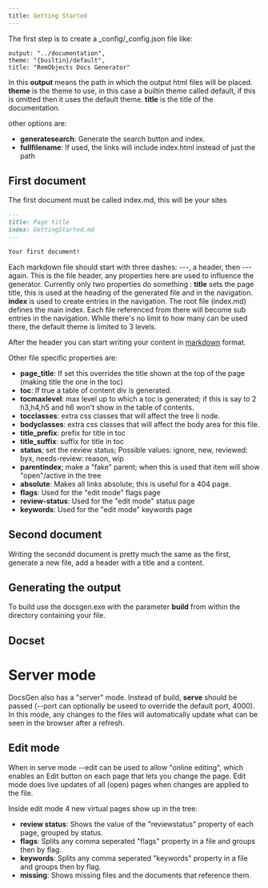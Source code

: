 ```yaml
---
title: Getting Started
---
```


The first step is to create a _config/_config.json file like:
```
output: "../documentation",
theme: "{builtin}/default",
title: "RemObjects Docs Generator"
```

In this **output** means the path in which the output html files will be placed. 
**theme** is the theme to use, in this case a builtin theme called default, if this is omitted then it uses the default theme.
**title** is the title of the documentation.

other options are:

* **generatesearch**: Generate the search button and index.
* **fullfilename**: If used, the links will include index.html instead of just the path

## First document

The first document must be called index.md, this will be your sites 
```markdown
---
title: Page title 
index: GettingStarted.md
---

Your first document!
```

Each markdown file should start with three dashes: ---, a header, then ---  again. This is the file header, any properties here are used to influence the generator. Currently only two properties do something : **title** sets the page title, this is used at the heading of the generated file and in the navigation. **index** is used to create entries in the navigation. The root file (index.md) defines the main index. Each file referenced from there will become sub entries in the navigation. While there's no limit to how many can be used there, the default theme is limited to 3 levels.

After the header you can start writing your content in [markdown](Markdown.md) format. 

Other file specific properties are:

* **page_title**: If set this overrides the title shown at the top of the page (making title the one in the toc)
* **toc**: If true a table of content div is generated.
* **tocmaxlevel**: max level up to which a toc is generated; if this is say to 2 h3,h4,h5 and h6 won't show in the table of contents.
* **tocclasses**: extra css classes that will affect the tree li node.
* **bodyclasses**: extra css classes that will affect the body area for this file.
* **title_prefix**: prefix for title in toc
* **title_suffix**: suffix for title in toc
* **status**; set the review status; Possible values: ignore, new, reviewed: byx, needs-review: reason, wip
* **parentindex**; make a "fake" parent; when this is used that item will show "open"/active in the tree
* **absolute**: Makes all links absolute; this is useful for a 404 page.
* **flags**: Used for the "edit mode" flags page
* **review-status**: Used for the "edit mode" status page
* **keywords**: Used for the "edit mode" keywords page

## Second document
Writing the secondd document is pretty much the same as the first, generate a new file, add a header with a title and a content.

## Generating the output
To build use the docsgen.exe with the parameter **build** from within the directory containing your file.

## Docset

# Server mode
DocsGen also has a "server" mode. Instead of build, **serve** should be passed (--port can optionally be useed to override the default port, 4000). In this mode, any changes to the files will automatically update what can be seen in the browser after a refresh.

## Edit mode

When in serve mode --edit can be used to allow "online editing", which enables an Edit button on each page that lets you change the page. Edit mode does live updates of all (open) pages when changes are applied to the file. 

Inside edit mode 4 new virtual pages show up in the tree:

* **review status**: Shows the value of the "reviewstatus" property of each page, grouped by status.
* **flags**: Splits any comma seperated "flags" property in a file and groups then by flag.
* **keywords**: Splits any comma seperated "keywords" property in a file and groups then by flag.
* **missing**: Shows missing files and the documents that reference them.

